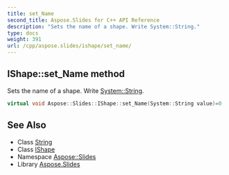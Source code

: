 ```yaml
---
title: set_Name
second_title: Aspose.Slides for C++ API Reference
description: "Sets the name of a shape. Write System::String."
type: docs
weight: 391
url: /cpp/aspose.slides/ishape/set_name/
---
```

## IShape::set_Name method


Sets the name of a shape. Write [System::String](../../../system/string/).

```cpp
virtual void Aspose::Slides::IShape::set_Name(System::String value)=0
```

## See Also

* Class [String](../../../system/string/)
* Class [IShape](../)
* Namespace [Aspose::Slides](../../)
* Library [Aspose.Slides](../../../)
